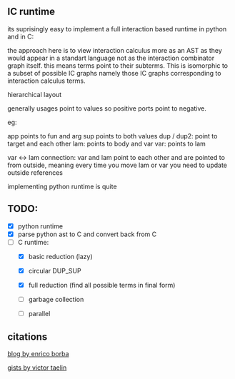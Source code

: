 

## IC runtime

its suprisingly easy to implement a full interaction based runtime in python and in C:

the approach here is to view interaction calculus more as an AST as they would appear in a standart language not as the interaction combinator graph itself.
this means terms point to their subterms. This is isomorphic to a subset of possible IC graphs namely those IC graphs corresponding to interaction calculus terms.

hierarchical layout

generally usages point to values
so positive ports point to negative.

eg:

app points to fun and arg
sup points to both values
dup / dup2:
  point to target and each other
lam:
  points to body and var
var: points to lam

var <-> lam connection:
  var and lam point to each other and are pointed to from outside, meaning every time you move lam or var you need to update outside references


implementing python runtime is quite 

## TODO:

 - [x] python runtime
 - [x] parse python ast to C and convert back from C
 - [ ] C runtime:
    - [x] basic reduction (lazy)
    - [x] circular DUP_SUP
    - [x] full reduction (find all possible terms in final form)
    - [ ] garbage collection
    - [ ] parallel



## citations

[blog by enrico borba](https://ezb.io/thoughts/interaction_nets/lambda_calculus/2025-08-30_lazy-memory-layout.html)

[gists by victor taelin](gist.github.com/VictorTaelin)
